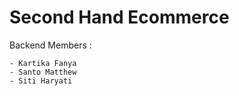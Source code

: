 # Second Hand Ecommerce

Backend Members :

```
- Kartika Fanya
- Santo Matthew
- Siti Haryati

```
